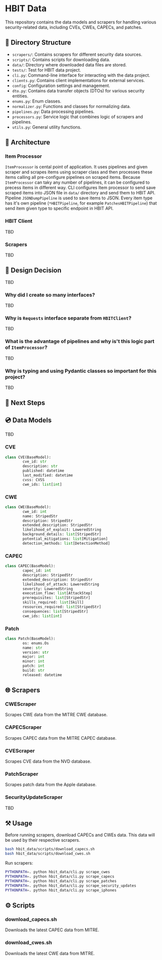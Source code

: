 #  HBIT Data

This repository contains the data models and scrapers for handling various 
security-related data, including CVEs, CWEs, CAPECs, and patches.

## 📁 Directory Structure

- `scrapers/`: Contains scrapers for different security data sources.
- `scripts/`: Contains scripts for downloading data.
- `data/`: Directory where downloaded data files are stored.
- `tests/`: Test for HBIT data project.
- `cli.py`: Command-line interface for interacting with the data project.
- `clients.py`: Contains client implementations for external services.
- `config`: Configuration settings and management.
- `dto.py`: Contains data transfer objects (DTOs) for various security entities.
- `enums.py`: Enum classes.
- `normalizer.py`: Functions and classes for normalizing data.
- `pipelines.py`: Data processing pipelines.
- `processors.py`: Service logic that combines logic of scrapers and pipelines.
- `utils.py`: General utility functions.

## 📐 Architecture

### Item Processor

`ItemProcessor` is cental point of application. It uses pipelines and given scraper and 
scrapes items using scraper class and then processes these items calling all pre-configure
pipelines on scraped items. Because `ItemProcessor` can taky any number of pipelines, it can be 
configured to precess items in different way. CLI configures Item processor to send save 
scraped items into JSON file in `data/` directory and send them to HBIT API. Pipeline `JSONDumpPipeline`
is used to save items to JSON. Every item type has it's own pipeline (`*HBITPipeline`, 
for example `PatchesHBITPipeline`) that send item given type to specific endpoint in HBIT API.

### HBIT Client

TBD

### Scrapers

TBD

## 🎲 Design Decision

TBD

### Why did I create so many interfaces?

TBD

### Why is `Requests` interface separate from `HBITClient`?

TBD

### What is the advantage of pipelines and why is't this logic part of `ItemProcessor`?

TBD

### Why is typing and using Pydantic classes so important for this project?

TBD

## 🚀 Next Steps

## 💿 Data Models

TBD

### CVE

```py
class CVE(BaseModel):
        cve_id: str
        description: str
        published: datetime
        last_modified: datetime
        cvss: CVSS
        cwe_ids: list[int]
```

### CWE

```py
class CWE(BaseModel):
        cwe_id: int
        name: StripedStr
        description: StripedStr
        extended_description: StripedStr
        likelihood_of_exploit: LoweredString
        background_details: list[StripedStr]
        potential_mitigations: list[Mitigation]
        detection_methods: list[DetectionMethod]
```

### CAPEC

```py
class CAPEC(BaseModel):
        capec_id: int
        description: StripedStr
        extended_description: StripedStr
        likelihood_of_attack: LoweredString
        severity: LoweredString
        execution_flow: list[AttackStep]
        prerequisites: list[StripedStr]
        skills_required: list[Skill]
        resources_required: list[StripedStr]
        consequences: list[StripedStr]
        cwe_ids: list[int]
```

### Patch

```py
class Patch(BaseModel):
        os: enums.Os
        name: str
        version: str
        major: int
        minor: int
        patch: int
        build: str
        released: datetime
```

## 🌐 Scrapers

### CWEScraper

Scrapes CWE data from the MITRE CWE database.

### CAPECScraper

Scrapes CAPEC data from the MITRE CAPEC database.

### CVEScraper

Scrapes CVE data from the NVD database.

### PatchScraper

Scrapes patch data from the Apple database.

### SecurityUpdateScraper

TBD

## ⚒️ Usage

Before running scrapers, download CAPECs and CWEs data. This data will 
be used by their respective scrapers.

```sh
bash hbit_data/scripts/download_capecs.sh
bash hbit_data/scripts/download_cwes.sh
```

Run scrapers:

```sh
PYTHONPATH=. python hbit_data/cli.py scrape_cwes
PYTHONPATH=. python hbit_data/cli.py scrape_capecs
PYTHONPATH=. python hbit_data/cli.py scrape_patches
PYTHONPATH=. python hbit_data/cli.py scrape_security_updates
PYTHONPATH=. python hbit_data/cli.py scrape_iphones
```


## ⚙️ Scripts

### download_capecs.sh

Downloads the latest CAPEC data from MITRE.

### download_cwes.sh

Downloads the latest CWE data from MITRE.
